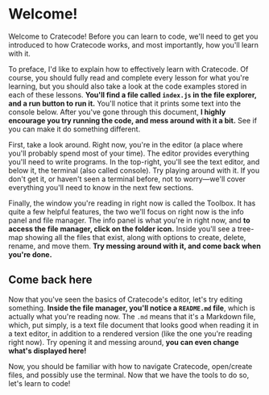 # Welcome!

Welcome to Cratecode! Before you can learn to code, we'll need to get you introduced to how Cratecode works, and most importantly, how you'll learn with it.

To preface, I'd like to explain how to effectively learn with Cratecode. Of course, you should fully read and complete every lesson for what you're learning, but you should also take a look at the code examples stored in each of these lessons. **You'll find a file called `index.js` in the file explorer, and a run button to run it.** You'll notice that it prints some text into the console below. After you've gone through this document, **I highly encourage you try running the code, and mess around with it a bit.** See if you can make it do something different.

First, take a look around. Right now, you're in the editor (a place where you'll probably spend most of your time). The editor provides everything you'll need to write programs. In the top-right, you'll see the text editor, and below it, the terminal (also called console). Try playing around with it. If you don't get it, or haven't seen a terminal before, not to worry—we'll cover everything you'll need to know in the next few sections.

Finally, the window you're reading in right now is called the Toolbox. It has quite a few helpful features, the two we'll focus on right now is the info panel and file manager. The info panel is what you're in right now, and **to access the file manager, click on the folder icon.** Inside you'll see a tree-map showing all the files that exist, along with options to create, delete, rename, and move them. **Try messing around with it, and come back when you're done.**

## Come back here

Now that you've seen the basics of Cratecode's editor, let's try editing something. **Inside the file manager, you'll notice a `README.md` file**, which is actually what you're reading now. The `.md` means that it's a Markdown file, which, put simply, is a text file document that looks good when reading it in a text editor, in addition to a rendered version (like the one you're reading right now). Try opening it and messing around, **you can even change what's displayed here!**

Now, you should be familiar with how to navigate Cratecode, open/create files, and possibly use the terminal. Now that we have the tools to do so, let's learn to code!
